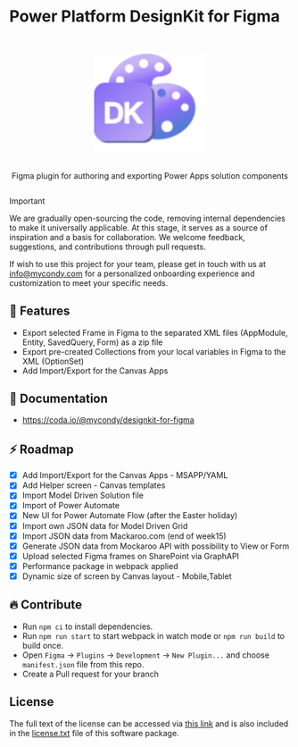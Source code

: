 # Power Platform DesignKit for Figma
<br>
<div align="center">
<article style="display: flex; flex-direction: column; align-items: center; justify-content: center;">
    <p align="center"><img width="200" src="https://github.com/TALXIS/tools-designkit-figma/blob/master/src/assets/logo.png" /></p>
    <p>
        Figma plugin for authoring and exporting Power Apps solution components
    </p>
</article>
	
<div align="center">
	
</div>
</div>

> [!IMPORTANT]
> We are gradually open-sourcing the code, removing internal dependencies to make it universally applicable.
> At this stage, it serves as a source of inspiration and a basis for collaboration.
> We welcome feedback, suggestions, and contributions through pull requests.
 
If wish to use this project for your team, please get in touch with us at info@mycondy.com for a personalized onboarding experience and customization to meet your specific needs.

## 🎉 Features
- Export selected Frame in Figma to the separated XML files (AppModule, Entity, SavedQuery, Form) as a zip file
- Export pre-created Collections from your local variables in Figma to the XML (OptionSet)
- Add Import/Export for the Canvas Apps 

## 📄 Documentation
* https://coda.io/@mycondy/designkit-for-figma

## ⚡️ Roadmap
- [x] Add Import/Export for the Canvas Apps - MSAPP/YAML
- [x] Add Helper screen - Canvas templates
- [x] Import Model Driven Solution file
- [x] Import of Power Automate
- [x] New UI for Power Automate Flow (after the Easter holiday)
- [x] Import own JSON data for Model Driven Grid
- [x] Import JSON data from Mackaroo.com (end of week15)
- [x] Generate JSON data from Mockaroo API with possibility to View or Form
- [x] Upload selected Figma frames on SharePoint via GraphAPI
- [x] Performance package in webpack applied
- [x] Dynamic size of screen by Canvas layout - Mobile,Tablet 

## 🔥 Contribute
* Run `npm ci` to install dependencies.
* Run `npm run start` to start webpack in watch mode or `npm run build` to build once.
* Open `Figma` -> `Plugins` -> `Development` -> `New Plugin...` and choose `manifest.json` file from this repo.
* Create a Pull request for your branch

## License
The full text of the license can be accessed via [this link](https://opensource.org/license/gpl-3-0/) and is also included in the [license.txt](license.txt) file of this software package.
